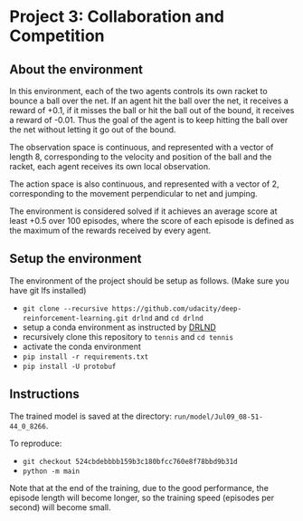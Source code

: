 # Project 3: Collaboration and Competition


## About the environment

In this environment, each of the two agents controls its own racket to bounce a ball over the net. If an agent hit the ball over the net, it receives a reward of +0.1, if it misses the ball or hit the ball out of the bound, it receives a reward of -0.01. Thus the goal of the agent is to keep hitting the ball over the net without letting it go out of the bound.

The observation space is continuous, and represented with a vector of length 8, corresponding to the velocity and position of the ball and the racket, each agent receives its own local observation.

The action space is also continuous, and represented with a vector of 2, corresponding to the movement perpendicular to net and jumping.

The environment is considered solved if it achieves an average score at least +0.5 over 100 episodes, where the score of each episode is defined as the maximum of the rewards received by every agent.


## Setup the environment
The environment of the project should be setup as follows. (Make sure you have git lfs installed)

- `git clone --recursive https://github.com/udacity/deep-reinforcement-learning.git drlnd` and `cd drlnd`
- setup a conda environment as instructed by [DRLND](https://github.com/udacity/deep-reinforcement-learning)
- recursively clone this repository to `tennis` and `cd tennis`
- activate the conda environment
- `pip install -r requirements.txt`
- `pip install -U protobuf`


## Instructions

The trained model is saved at the directory: `run/model/Jul09_08-51-44_0_8266`.

To reproduce:

- `git checkout 524cbdebbbb159b3c180bfcc760e8f78bbd9b31d`
- `python -m main`

Note that at the end of the training, due to the good performance, the episode length will become longer, so the training speed (episodes per second) will become small.
